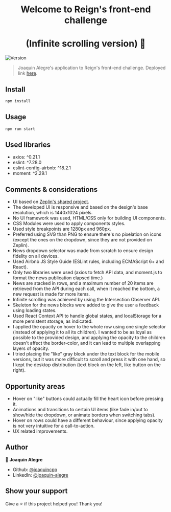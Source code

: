 <h1 align="center">Welcome to Reign's front-end challenge </h1>
<h1 align="center"> (Infinite scrolling version) 👋 </h1>
<p>
  <img alt="Version" src="https://img.shields.io/badge/version-0.1.0-blue.svg?cacheSeconds=2592000" />
</p>

> Joaquin Alegre's application to Reign's front-end challenge. Deployed link <a href="https://joaquin-alegre-reign-frontend-challenge-infinite-scrolling.netlify.app/" target="_blank">here</a>.

## Install

```sh
npm install
```

## Usage

```sh
npm run start
```

## Used libraries

* axios: ^0.21.1
* eslint: ^7.28.0
* eslint-config-airbnb: ^18.2.1
* moment: ^2.29.1

## Comments & considerations

* UI based on <a href="https://zpl.io/2vJKgqQ" target="_blank">Zeplin's shared project</a>.
* The developed UI is responsive and based on the design's base resolution, which is 1440x1024 pixels.
* No UI framework was used, HTML/CSS only for building UI components.
* CSS Modules were used to apply components styles.
* Used style breakpoints are 1280px and 960px.
* Preferred using SVG than PNG to ensure there's no pixelation on icons (except the ones on the dropdown, since they are not provided on Zeplin).
* News dropdown selector was made from scratch to ensure design fidelity on all devices.
* Used Airbnb JS Style Guide (ESLint rules, including ECMAScript 6+ and React).
* Only two libraries were used (axios to fetch API data, and moment.js to format the news publication elapsed time.)
* News are stacked in rows, and a maximum number of 20 items are retrieved from the API during each call, when it reached the bottom, a new request is made for more items.
* Infinite scrolling was achieved by using the Intersection Observer API.
* Skeleton for the news blocks were added to give the user a feedback using loading states.
* Used React Context API to handle global states, and localStorage for a more persistent storage, as indicated.
* I applied the opacity on hover to the whole row using one single selector (instead of applying it to all its children). I wanted to be as loyal as possible to the provided design, and applying the opacity to the children doesn't affect the border-color, and it can lead to multiple overlapping layers of opacity.
* I tried placing the "like" gray block under the text block for the mobile versions, but it was more difficult to scroll and press it with one hand, so I kept the desktop distribution (text block on the left, like button on the right).

## Opportunity areas

* Hover on "like" buttons could actually fill the heart icon before pressing it.
* Animations and transitions to certain UI items (like fade in/out to show/hide the dropdown, or animate borders when switching tabs).
* Hover on rows could have a different behaviour, since applying opacity is not very intuitive for a call-to-action. 
* UX related improvements.

## Author

👤 **Joaquin Alegre**

* Github: [@joaquincpp](https://github.com/joaquincpp)
* LinkedIn: [@joaquin-alegre](https://linkedin.com/in/joaquin-alegre)

## Show your support

Give a ⭐️ if this project helped you! Thank you!